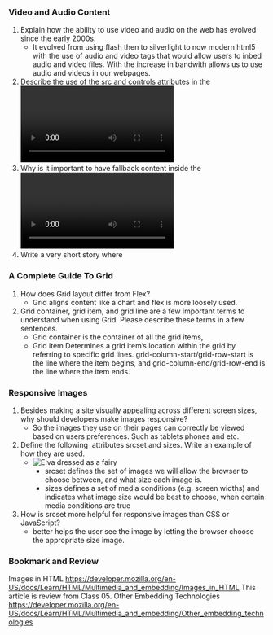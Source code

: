 ### Video and Audio Content

1. Explain how the ability to use video and audio on the web has evolved since the early 2000s.
    - It evolved from using flash then to silverlight to now modern html5 with the use of audio and video tags that would allow users to inbed audio and video files. With the increase in bandwith allows us to use audio and videos in our webpages. 
2. Describe the use of the src and controls attributes in the <video> element.
    -   <video src="rabbit320.webm" controls>
        <p>Your browser doesn't support HTML5 video. Here is a <a href="rabbit320.webm">link to the video</a> instead.</p>
        </video>
            In the same way as for the <img> element, the src (source) attribute contains a path to the video you want to embed. It works in exactly the same way.
3. Why is it important to have fallback content inside the <video> element?
    -   Helps visitors see or understand content of  the webpage in case of the video or audio not properly functioning.
4. Write a very short story where <audio> and <video> are characters.
    -   Audio and Video where two such wonderful things that they wanted everyone to know who they were. 

### A Complete Guide To Grid

1. How does Grid layout differ from Flex?
    - Grid aligns content like a chart and flex is more loosely used. 
2. Grid container, grid item, and grid line are a few important terms to understand when using Grid. Please describe these terms in a few sentences.
    - Grid container is the container of all the grid items, 
    - Grid item Determines a grid item’s location within the grid by referring to specific grid lines. grid-column-start/grid-row-start is the line where the item begins, and grid-column-end/grid-row-end is the line where the item ends.

### Responsive Images

1. Besides making a site visually appealing across different screen sizes, why should developers make images responsive?
    - So the images they use on their pages can correctly be viewed based on users preferences. Such as tablets phones and etc. 
2. Define the following <img> attributes srcset and sizes. Write an example of how they are used.
    - <img srcset="elva-fairy-480w.jpg 480w,
             elva-fairy-800w.jpg 800w"
        sizes="(max-width: 600px) 480px,
            800px"
        src="elva-fairy-800w.jpg"
        alt="Elva dressed as a fairy">
        - srcset defines the set of images we will allow the browser to choose between, and what size each image is.
        - sizes defines a set of media conditions (e.g. screen widths) and indicates what image size would be best to choose, when certain media conditions are true
3. How is srcset more helpful for responsive images than CSS or JavaScript?
    - better helps the user see the image by letting the browser choose the appropriate size image. 

### Bookmark and Review
Images in HTML https://developer.mozilla.org/en-US/docs/Learn/HTML/Multimedia_and_embedding/Images_in_HTML
This article is review from Class 05.
Other Embedding Technologies https://developer.mozilla.org/en-US/docs/Learn/HTML/Multimedia_and_embedding/Other_embedding_technologies